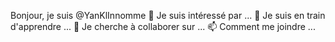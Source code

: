 Bonjour, je suis @YanKlInnomme
👀 Je suis intéressé par ...
🌱 Je suis en train d'apprendre ...
💞️ Je cherche à collaborer sur ...
📫 Comment me joindre ...

<!---
YanKlInnomme/YanKlInnomme is a ✨ special ✨ repository because its `README.md` (this file) appears on your GitHub profile.
You can click the Preview link to take a look at your changes.
--->

